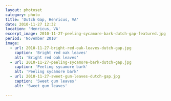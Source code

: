 ```yaml
---
layout: photoset
category: photo
title: 'Dutch Gap, Henricus, VA'
date: 2010-11-27 12:32
location: 'Henricus, VA'
excerpt_image: 2010-11-27-peeling-sycamore-bark-dutch-gap-featured.jpg
period: 'November 2010'
image:
  - url: 2010-11-27-bright-red-oak-leaves-dutch-gap.jpg
    caption: 'Bright red oak leaves'
    alt: 'Bright red oak leaves'
  - url: 2010-11-27-peeling-sycamore-bark-dutch-gap.jpg
    caption: 'Peeling sycamore bark'
    alt: 'Peeling sycamore bark'
  - url: 2010-11-27-sweet-gum-leaves-dutch-gap.jpg
    caption: 'Sweet gum leaves'
    alt: 'Sweet gum leaves'

---
```


